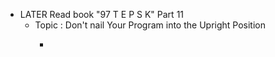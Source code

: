 - LATER Read book "97 T E P S K" Part 11
	- Topic : Don't nail Your Program into the Upright Position
		- ```apl
		  ```